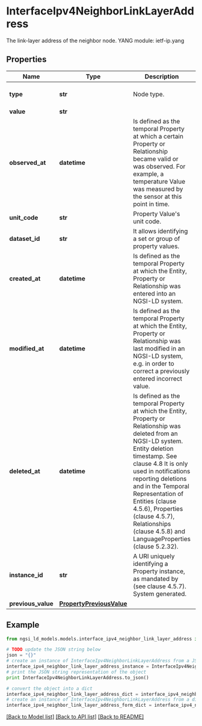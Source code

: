 # InterfaceIpv4NeighborLinkLayerAddress

The link-layer address of the neighbor node.  YANG module: ietf-ip.yang 

## Properties

Name | Type | Description | Notes
------------ | ------------- | ------------- | -------------
**type** | **str** | Node type.  | [optional] [default to 'Property']
**value** | **str** |  | 
**observed_at** | **datetime** | Is defined as the temporal Property at which a certain Property or Relationship became valid or was observed. For example, a temperature Value was measured by the sensor at this point in time.  | [optional] 
**unit_code** | **str** | Property Value&#39;s unit code.  | [optional] 
**dataset_id** | **str** | It allows identifying a set or group of property values.  | [optional] 
**created_at** | **datetime** | Is defined as the temporal Property at which the Entity, Property or Relationship was entered into an NGSI-LD system.  | [optional] [readonly] 
**modified_at** | **datetime** | Is defined as the temporal Property at which the Entity, Property or Relationship was last modified in an NGSI-LD system, e.g. in order to correct a previously entered incorrect value.  | [optional] [readonly] 
**deleted_at** | **datetime** | Is defined as the temporal Property at which the Entity, Property or Relationship was deleted from an NGSI-LD system.  Entity deletion timestamp. See clause 4.8 It is only used in notifications reporting deletions and in the Temporal Representation of Entities (clause 4.5.6), Properties (clause 4.5.7), Relationships (clause 4.5.8) and LanguageProperties (clause 5.2.32).  | [optional] [readonly] 
**instance_id** | **str** | A URI uniquely identifying a Property instance, as mandated by (see clause 4.5.7). System generated.  | [optional] [readonly] 
**previous_value** | [**PropertyPreviousValue**](PropertyPreviousValue.md) |  | [optional] 

## Example

```python
from ngsi_ld_models.models.interface_ipv4_neighbor_link_layer_address import InterfaceIpv4NeighborLinkLayerAddress

# TODO update the JSON string below
json = "{}"
# create an instance of InterfaceIpv4NeighborLinkLayerAddress from a JSON string
interface_ipv4_neighbor_link_layer_address_instance = InterfaceIpv4NeighborLinkLayerAddress.from_json(json)
# print the JSON string representation of the object
print InterfaceIpv4NeighborLinkLayerAddress.to_json()

# convert the object into a dict
interface_ipv4_neighbor_link_layer_address_dict = interface_ipv4_neighbor_link_layer_address_instance.to_dict()
# create an instance of InterfaceIpv4NeighborLinkLayerAddress from a dict
interface_ipv4_neighbor_link_layer_address_form_dict = interface_ipv4_neighbor_link_layer_address.from_dict(interface_ipv4_neighbor_link_layer_address_dict)
```
[[Back to Model list]](../README.md#documentation-for-models) [[Back to API list]](../README.md#documentation-for-api-endpoints) [[Back to README]](../README.md)


